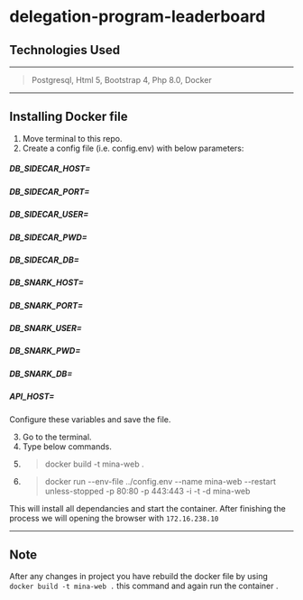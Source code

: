 # delegation-program-leaderboard
## Technologies Used 
***
> Postgresql,
> Html 5,
> Bootstrap 4, 
> Php 8.0,
> Docker
***

## Installing Docker file
1. Move terminal to this repo.
2. Create a config file (i.e. config.env) with below parameters: 
##### DB_SIDECAR_HOST=
##### DB_SIDECAR_PORT=
##### DB_SIDECAR_USER=
##### DB_SIDECAR_PWD=
##### DB_SIDECAR_DB=
##### DB_SNARK_HOST=
##### DB_SNARK_PORT=
##### DB_SNARK_USER=
##### DB_SNARK_PWD=
##### DB_SNARK_DB=
##### API_HOST=

Configure these variables and save the file.

3. Go to the terminal.
4. Type below commands.
5. >docker build -t mina-web .
6. >docker run --env-file ../config.env --name mina-web --restart unless-stopped -p 80:80 -p 443:443 -i -t -d  mina-web

This will install all dependancies and start the container. After finishing the process we will opening the browser with `172.16.238.10`
***

## Note
After any changes in project you have rebuild the docker file by using 
`docker build -t mina-web .`
this command and again run the container .

